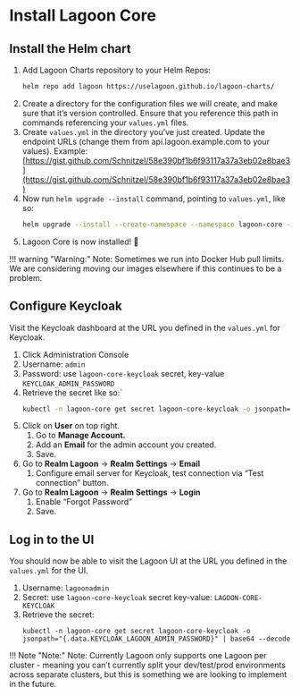 # Install Lagoon Core

## Install the Helm chart

1. Add Lagoon Charts repository to your Helm Repos:
   ```bash
   helm repo add lagoon https://uselagoon.github.io/lagoon-charts/
   ```
2. Create a directory for the configuration files we will create, and make sure that it’s version controlled. Ensure that you reference this path in commands referencing your `values.yml` files.
3. Create `values.yml` in the directory you’ve just created. Update the endpoint URLs (change them from api.lagoon.example.com to your values).
   Example: [https://gist.github.com/Schnitzel/58e390bf1b6f93117a37a3eb02e8bae3](https://gist.github.com/Schnitzel/58e390bf1b6f93117a37a3eb02e8bae3)
4. Now run `helm upgrade --install` command, pointing to `values.yml`, like so:
   ```bash
   helm upgrade --install --create-namespace --namespace lagoon-core -f values.yml lagoon-core lagoon/lagoon-core`
   ```
5. Lagoon Core is now installed! :tada:

!!! warning "Warning:"
    Note: Sometimes we run into Docker Hub pull limits. We are considering moving our images elsewhere if this continues to be a problem.
## Configure Keycloak

Visit the Keycloak dashboard at the URL you defined in the `values.yml` for Keycloak.

1. Click Administration Console
2. Username: `admin`
3. Password: use `lagoon-core-keycloak` secret, key-value `KEYCLOAK_ADMIN_PASSWORD`
4. Retrieve the secret like so:`
   ```bash
   kubectl -n lagoon-core get secret lagoon-core-keycloak -o jsonpath="{.data.KEYCLOAK_ADMIN_PASSWORD}" | base64 --decode
   ```
5. Click on **User** on top right.
	1. Go to **Manage Account.**
	2. Add an **Email** for the admin account you created.
	3. Save.
6. Go to **Realm Lagoon** -> **Realm Settings** -> **Email**
	1. Configure email server for Keycloak, test connection via “Test connection” button.
7. Go to **Realm Lagoon** -> **Realm Settings** -> **Login**
	1. Enable “Forgot Password”
	2. Save.

## Log in to the UI
You should now be able to visit the Lagoon UI at the URL you defined in the `values.yml` for the UI.

1. Username: `lagoonadmin`
2. Secret: use `lagoon-core-keycloak` secret key-value: `LAGOON-CORE-KEYCLOAK`
3. Retrieve the secret:
   ```
   kubectl -n lagoon-core get secret lagoon-core-keycloak -o jsonpath="{.data.KEYCLOAK_LAGOON_ADMIN_PASSWORD}" | base64 --decode
   ```

!!! Note "Note:"
    Note: Currently Lagoon only supports one Lagoon per cluster - meaning you can’t currently split your dev/test/prod environments across separate clusters, but this is something we are looking to implement in the future.
